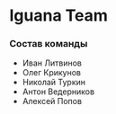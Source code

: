 # Iguana Team

### Состав команды
* Иван Литвинов
* Олег Крикунов
* Николай Туркин
* Антон Ведерников
* Алексей Попов
